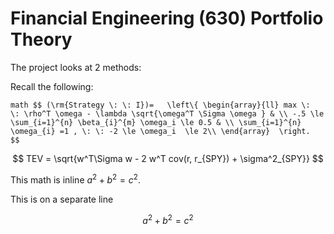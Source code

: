 # Financial Engineering (630) Portfolio Theory

The project looks at 2 methods: 

Recall the following:

``math
$$ (\rm{Strategy \: \: I})=   \left\{
\begin{array}{ll}
      max \:  \: \rho^T \omega - \lambda \sqrt{\omega^T \Sigma \omega } & \\
      -.5 \le \sum_{i=1}^{n} \beta_{i}^{m} \omega_i \le 0.5 & \\
      \sum_{i=1}^{n} \omega_{i} =1 , \: \: -2 \le \omega_i  \le 2\\
\end{array} 
\right.  $$ 
``




$$ TEV = \sqrt{w^T\Sigma w - 2 w^T cov(r, r_{SPY}) + \sigma^2_{SPY}} $$



This math is inline $`a^2+b^2=c^2`$.

This is on a separate line

```math
a^2+b^2=c^2
```

